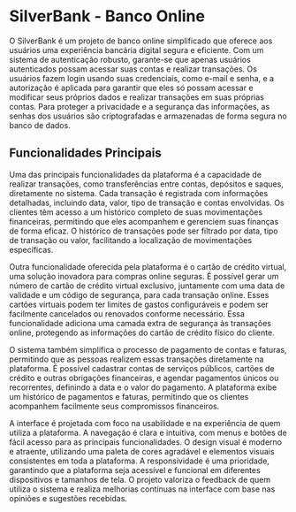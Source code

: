 # SilverBank - Banco Online

O SilverBank é um projeto de banco online simplificado que oferece aos usuários uma experiência bancária digital segura e eficiente. Com um sistema de autenticação robusto, garante-se que apenas usuários autenticados possam acessar suas contas e realizar transações. Os usuários fazem login usando suas credenciais, como e-mail e senha, e a autorização é aplicada para garantir que eles só possam acessar e modificar seus próprios dados e realizar transações em suas próprias contas. Para proteger a privacidade e a segurança das informações, as senhas dos usuários são criptografadas e armazenadas de forma segura no banco de dados.


## Funcionalidades Principais

Uma das principais funcionalidades da plataforma é a capacidade de realizar transações, como transferências entre contas, depósitos e saques, diretamente no sistema. Cada transação é registrada com informações detalhadas, incluindo data, valor, tipo de transação e contas envolvidas. Os clientes têm acesso a um histórico completo de suas movimentações financeiras, permitindo que eles acompanhem e gerenciem suas finanças de forma eficaz. O histórico de transações pode ser filtrado por data, tipo de transação ou valor, facilitando a localização de movimentações específicas.

Outra funcionalidade oferecida pela plataforma é o cartão de crédito virtual, uma solução inovadora para compras online seguras. É possível gerar um número de cartão de crédito virtual exclusivo, juntamente com uma data de validade e um código de segurança, para cada transação online. Esses cartões virtuais podem ter limites de gastos configuráveis e podem ser facilmente cancelados ou renovados conforme necessário. Essa funcionalidade adiciona uma camada extra de segurança às transações online, protegendo as informações do cartão de crédito físico do cliente.

O sistema também simplifica o processo de pagamento de contas e faturas, permitindo que as pessoas realizem essas transações diretamente na plataforma. É possível cadastrar contas de serviços públicos, cartões de crédito e outras obrigações financeiras, e agendar pagamentos únicos ou recorrentes, definindo a data e o valor do pagamento. A plataforma exibe um histórico de pagamentos e faturas, permitindo que os clientes acompanhem facilmente seus compromissos financeiros.

A interface é projetada com foco na usabilidade e na experiência de quem utiliza a plataforma. A navegação é clara e intuitiva, com menus e botões de fácil acesso para as principais funcionalidades. O design visual é moderno e atraente, utilizando uma paleta de cores agradável e elementos visuais consistentes em toda a plataforma. A responsividade é uma prioridade, garantindo que a plataforma seja acessível e funcional em diferentes dispositivos e tamanhos de tela. O projeto valoriza o feedback de quem utiliza o sistema e realiza melhorias contínuas na interface com base nas opiniões e sugestões recebidas.
